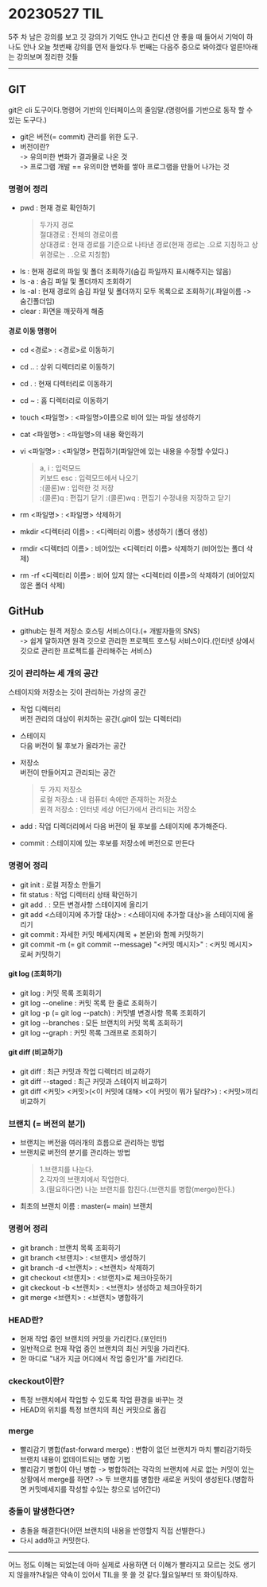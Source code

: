 # 20230527 TIL

5주 차 남은 강의를 보고 깃 강의가 기억도 안나고 컨디션 안 좋을 때 들어서 기억이 하나도 안나 오늘 첫번째 강의를 먼저 들었다.두 번째는 다음주 중으로 봐야겠다 얼른!아래는 강의보며 정리한 것들

---

## GIT

git은 cli 도구이다.명령어 기반의 인터페이스의 줄임말.(명령어를 기반으로 동작 할 수있는 도구다.)

- git은 버전(= commit) 관리를 위한 도구.
- 버전이란?</br>
  -> 유의미한 변화가 결과물로 나온 것</br>
  -> 프로그램 개발 == 유의미한 변화를 쌓아 프로그램을 만들어 나가는 것

### 명령어 정리

- pwd : 현재 경로 확인하기
  > 두가지 경로</br>
  > 절대경로 : 전체의 경로이름</br>
  > 상대경로 : 현재 경로를 기준으로 나타낸 경로(현재 경로는 .으로 지칭하고 상위경로는 . .으로 지칭함)</br>
- ls : 현재 경로의 파일 및 폴더 조회하기(숨김 파일까지 표시해주지는 않음)
- ls -a : 숨김 파일 및 폴더까지 조회하기
- ls -al : 현재 경로의 숨김 파일 및 폴더까지 모두 목록으로 조회하기(.파일이름 -> 숨긴폴더임)
- clear : 화면을 깨끗하게 해줌

#### 경로 이동 명령어

- cd <경로> : <경로>로 이동하기
- cd .. : 상위 디렉터리로 이동하기
- cd . : 현재 디렉터리로 이동하기
- cd ~ : 홈 디렉터리로 이동하기

- touch <파일명> : <파일명>이름으로 비어 있는 파일 생성하기
- cat <파일명> : <파일명>의 내용 확인하기

- vi <파일명> : <파일명> 편집하기(파일안에 있는 내용을 수정할 수있다.)

  > a, i : 입력모드</br>
  > 키보드 esc : 입력모드에서 나오기</br>
  > :(콜론)w : 입력한 것 저장</br>
  > :(콜론)q : 편집기 닫기
  > :(콜론)wq : 편집기 수정내용 저장하고 닫기

- rm <파일명> : <파일명> 삭제하기
- mkdir <디렉터리 이름> : <디렉터리 이름> 생성하기 (폴더 생성)
- rmdir <디렉터리 이름> : 비어있는 <디렉터리 이름> 삭제하기 (비어있는 폴더 삭제)
- rm -rf <디렉터리 이름> : 비어 있지 않는 <디렉터리 이름>의 삭제하기 (비어있지 않은 폴더 삭제)

## GitHub

- github는 원격 저장소 호스팅 서비스이다.(+ 개발자들의 SNS)</br>
  -> 쉽게 말하자면 원격 깃으로 관리한 프로젝트 호스팅 서비스이다.(인터넷 상에서 깃으로 관리한 프로젝트를 관리해주는 서비스)

### 깃이 관리하는 세 개의 공간

스테이지와 저장소는 깃이 관리하는 가상의 공간</br>

- 작업 디렉터리</br>
  버전 관리의 대상이 위치하는 공간(.git이 있는 디렉터리)
- 스테이지 </br>
  다음 버전이 될 후보가 올라가는 공간
- 저장소 </br>
  버전이 만들어지고 관리되는 공간

  > 두 가지 저장소</br>
  > 로컬 저장소 : 내 컴퓨터 속에만 존재하는 저장소</br>
  > 원격 저장소 : 인터넷 세상 어딘가에서 관리되는 저장소

- add : 작업 디렉더리에서 다음 버전이 될 후보를 스테이지에 추가해준다.
- commit : 스테이지에 있는 후보를 저장소에 버전으로 만든다

### 명령어 정리

- git init : 로컬 저장소 만들기
- fit status : 작업 디렉터리 상태 확인하기
- git add . : 모든 변경사항 스테이지에 올리기
- git add <스테이지에 추가할 대상> : <스테이지에 추가할 대상>을 스테이지에 올리기
- git commit : 자세한 커밋 메세지(제목 + 본문)와 함께 커밋하기
- git commit -m (= git commit --message) "<커밋 메시지>" : <커밋 메시지>로써 커밋하기

#### git log (조회하기)

- git log : 커밋 목록 조회하기
- git log --oneline : 커밋 목록 한 줄로 조회하기
- git log -p (= git log --patch) : 커밋별 변경사항 목록 조회하기
- git log --branches : 모든 브랜치의 커밋 목록 조회하기
- git log --graph : 커밋 목록 그래프로 조회하기

#### git diff (비교하기)

- git diff : 최근 커밋과 작업 디렉터리 비교하기
- git diff --staged : 최근 커밋과 스테이지 비교하기
- git diff <커밋> <커밋>(<이 커밋에 대해> <이 커밋이 뭐가 달라?>) : <커밋>끼리 비교하기

### 브랜치 (= 버전의 분기)

- 브랜치는 버전을 여러개의 흐름으로 관리하는 방법</br>
- 브랜치로 버전의 분기를 관리하는 방법</br>
  > 1.브랜치를 나눈다.</br> 2.각자의 브랜치에서 작업한다.</br>
  > 3.(필요하다면) 나눈 브랜치를 합친다.(브랜치를 병합(merge)한다.)
- 최초의 브랜치 이름 : master(= main) 브랜치

### 명령어 정리

- git branch : 브랜치 목록 조회하기
- git branch <브랜치> : <브랜치> 생성하기
- git branch -d <브랜치> : <브랜치> 삭제하기
- git checkout <브랜치> : <브랜치>로 체크아웃하기
- git ckeckout -b <브랜치> : <브랜치> 생성하고 체크아웃하기
- git merge <브랜치> : <브랜치> 병합하기

### HEAD란?

- 현재 작업 중인 브랜치의 커밋을 가리킨다.(포인터!)
- 일반적으로 현재 작업 중인 브랜치의 최신 커밋을 가리킨다.
- 한 마디로 "내가 지금 어디에서 작업 중인가"를 가리킨다.

### ckeckout이란?

- 특정 브랜치에서 작업할 수 있도록 작업 환경을 바꾸는 것
- HEAD의 위치를 특정 브랜치의 최신 커밋으로 옮김

### merge

- 빨리감기 병합(fast-forward merge) : 변함이 없던 브랜치가 마치 빨리감기하듯 브랜치 내용이 없데이트되는 병합 기법
- 빨리감기 병합이 아닌 병합 -> 병합하려는 각각의 브랜치에 서로 없는 커밋이 있는 상황에서 merge를 하면? -> 두 브랜치를 병합한 새로운 커밋이 생성된다.(병합하면 커밋메세지를 작성할 수있는 창으로 넘어간다)

### 충돌이 발생한다면?

- 충돌을 해결한다(어떤 브랜치의 내용을 반영할지 직접 선별한다.)
- 다시 add하고 커밋한다.

---

어느 정도 이해는 되었는데 아마 실제로 사용하면 더 이해가 빨라지고 모르는 것도 생기지 않을까?내일은 약속이 있어서 TIL을 못 쓸 것 같다.월요일부터 또 화이팅하쟈.

